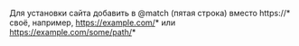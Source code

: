 Для установки сайта добавить в @match (пятая строка) вместо https://* своё, например, https://example.com/* или https://example.com/some/path/*
